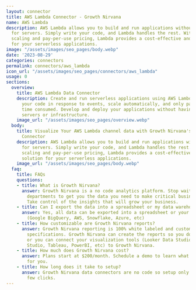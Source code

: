 ```yaml
---
layout: connector
title: AWS Lambda Connector - Growth Nirvana
name: AWS Lambda
description: AWS Lambda allows you to build and run applications without the need
  for servers. Simply write your code, and Lambda handles the rest. With automatic
  scaling and pay-per-use pricing, Lambda provides a cost-effective and scalable solution
  for your serverless applications.
image: "/assets/images/seo_pages/body.webp"
date: '2023-08-29'
categories: connectors
permalink: connectors/aws_lambda
icon_url: "/assets/images/seo_pages/connectors/aws_lambda"
usage: 0
sections:
  overview:
    title: AWS Lambda Data Connector
    description: Create and run serverless applications using AWS Lambda. Execute
      your code in response to events, scale automatically, and only pay for the compute
      time consumed. Develop and deploy your applications without having to manage
      servers or infrastructure.
    image_url: "/assets/images/seo_pages/overview.webp"
  body:
    title: Visualize Your AWS Lambda channel data with Growth Nirvana's AWS Lambda
      Connector
    description: AWS Lambda allows you to build and run applications without the need
      for servers. Simply write your code, and Lambda handles the rest. With automatic
      scaling and pay-per-use pricing, Lambda provides a cost-effective and scalable
      solution for your serverless applications.
    image_url: "/assets/images/seo_pages/body.webp"
  faq:
    title: FAQs
    questions:
    - title: What is Growth Nirvana?
      answer: Growth Nirvana is a no code analytics platform. Stop waiting for other
        departments to get you the data you need to make critical business decisions.
        Take control of the insights that will grow your business.
    - title: Can I export the data into a spreadsheet or my data warehouse?
      answer: Yes, all data can be exported into a spreadsheet or your data warehouse
        (Google BigQuery, AWS, Snowflake, Azure, etc)
    - title: How customizable are Growth Nirvana reports?
      answer: Growth Nirvana reporting is 100% white labeled and customized to your
        specifications. Growth Nirvana can create the reports so you don’t have to
        or you can connect your visualization tools (Looker Data Studio/Google Data
        Studio, Tableau, PowerBI, etc) to Growth Nirvana.
    - title: How much does Growth Nirvana cost?
      answer: Plans start at $200/month. Schedule a demo to learn what plan is best
        for you.
    - title: How long does it take to setup?
      answer: Growth Nirvana data connectors are no code so setup only requires a
        few clicks.
---
```

